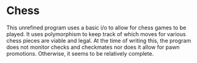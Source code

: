 # Chess

This unrefined program uses a basic i/o to allow for chess games to be played. It uses polymorphism to keep track of which moves for various chess pieces are
viable and legal. At the time of writing this, the program does not monitor checks and checkmates nor does it allow for pawn promotions. Otherwise, it seems to be relatively complete. 
